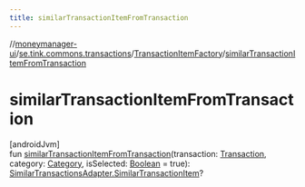 ```yaml
---
title: similarTransactionItemFromTransaction
---
```

//[moneymanager-ui](../../../index.html)/[se.tink.commons.transactions](../index.html)/[TransactionItemFactory](index.html)/[similarTransactionItemFromTransaction](similar-transaction-item-from-transaction.html)



# similarTransactionItemFromTransaction



[androidJvm]\
fun [similarTransactionItemFromTransaction](similar-transaction-item-from-transaction.html)(transaction: [Transaction](../../com.tink.model.transaction/-transaction/index.html), category: [Category](../../com.tink.model.category/-category/index.html), isSelected: [Boolean](https://kotlinlang.org/api/latest/jvm/stdlib/kotlin/-boolean/index.html) = true): [SimilarTransactionsAdapter.SimilarTransactionItem](../-similar-transactions-adapter/-similar-transaction-item/index.html)?




